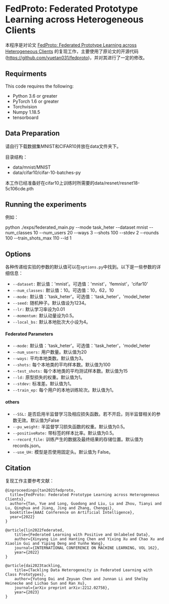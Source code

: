 # FedProto: Federated Prototype Learning across Heterogeneous Clients

本程序是对论文 [FedProto: Federated Prototype Learning across Heterogeneous Clients](https://arxiv.org/abs/2105.00243) 的复现工作，主要使用了原论文的开源代码(https://github.com/yuetan031/fedproto)，并对其进行了一定的修改。

## Requirments
This code requires the following:
* Python 3.6 or greater
* PyTorch 1.6 or greater
* Torchvision
* Numpy 1.18.5
* tensorboard

## Data Preparation
请自行下载数据集MNIST和CIFAR10并放在data文件夹下。

目录结构：

- data/mnist/MNIST
- data/cifar10/cifar-10-batches-py

本工作已经准备好在cifar10上训练时所需要的data/resnet/resnet18-5c106cde.pth

## Running the experiments
例如：

python ./exps/federated_main.py --mode task_heter --dataset mnist --num_classes 10 --num_users 20 --ways 3 --shots 100 --stdev 2 --rounds 100 --train_shots_max 110 --ld 1

## Options
各种传递给实验的参数的默认值可以在```options.py```中找到。以下是一些参数的详细信息：

* ```--dataset:```  默认值：'mnist'。可选值：'mnist'，'femnist'，'cifar10'
* ```--num_classes:```  默认值：10。可选值：10，62，10
* ```--mode:```     默认值：'task_heter'。可选值：'task_heter'，'model_heter
* ```--seed:```     随机种子。默认值设为1234。
* ```--lr:```       默认学习率设为0.01
* ```--momentum:```       默认动量设为0.5。
* ```--local_bs:```  默认本地批次大小设为4。


#### Federated Parameters
* ```--mode:```     默认值：'task_heter'。可选值：'task_heter'，'model_heter
* ```--num_users:``` 用户数量。默认值为20
* ```--ways:```      平均本地类数。默认值为3。
* ```--shots:```      每个本地类的平均样本数。默认值为100
* ```--test_shots:```     每个本地类的平均测试样本数。默认值为15
* ```--ld:```      原型损失的权重。默认值为1。
* ```--stdev:```     标准差。默认值为1。
* ```--train_ep:``` 每个用户的本地训练轮次。默认值为1。


#### others
* ```--SSL:```     是否启用半监督学习及相应损失函数。若不开启，则半监督相关的参数无效。默认值为False
* ```--pu_weight:```     半监督学习损失函数的权重。默认值为0.5。
* ```--positiveRate:```    带标签的样本比率。默认值为0.5。
* ```--record_file:``` 训练产生的数据及最终结果的存储位置。默认值为 records.json。
* ```--use_UH:```  模型是否使用固定头。默认值为 False。


## Citation

复现工作主要参考文献：

```
@inproceedings{tan2021fedproto,
  title={FedProto: Federated Prototype Learning across Heterogeneous Clients},
  author={Tan, Yue and Long, Guodong and Liu, Lu and Zhou, Tianyi and Lu, Qinghua and Jiang, Jing and Zhang, Chengqi},
  booktitle={AAAI Conference on Artificial Intelligence},
  year={2022}
}

@article{lin2022federated,
    title={Federated Learning with Positive and Unlabeled Data},
    author={Xinyang Lin and Hanting Chen and Yixing Xu and Chao Xu and Xiaolin Gui and Yiping Deng and Yunhe Wang},
    journal={INTERNATIONAL CONFERENCE ON MACHINE LEARNING, VOL 162},
    year={2022}
}

@article{dai2023tackling,
    title={Tackling Data Heterogeneity in Federated Learning with Class Prototypes},
    author={Yutong Dai and Zeyuan Chen and Junnan Li and Shelby Heinecke and Lichao Sun and Ran Xu},
    journal={arXiv preprint arXiv:2212.02758},
    year={2023}
}
```